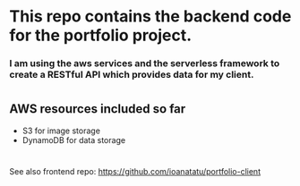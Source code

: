 # This repo contains the backend code for the portfolio project.

### I am using the aws services and the serverless framework to create a RESTful API which provides data for my client.

#

## AWS resources included so far

-   S3 for image storage
-   DynamoDB for data storage

#

See also frontend repo: https://github.com/ioanatatu/portfolio-client
